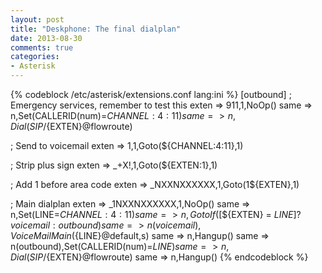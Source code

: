 ```yaml
---
layout: post
title: "Deskphone: The final dialplan"
date: 2013-08-30
comments: true
categories:
- Asterisk
---
```


{% codeblock /etc/asterisk/extensions.conf lang:ini %}
[outbound]
; Emergency services, remember to test this
exten => 911,1,NoOp()
  same => n,Set(CALLERID(num)=${CHANNEL:4:11})
  same => n,Dial(SIP/${EXTEN}@flowroute)

; Send to voicemail
exten => 1,1,Goto(${CHANNEL:4:11},1)

; Strip plus sign
exten => _+X!,1,Goto(${EXTEN:1},1)

; Add 1 before area code
exten => _NXXNXXXXXX,1,Goto(1${EXTEN},1)

; Main dialplan
exten => _1NXXNXXXXXX,1,NoOp()
  same => n,Set(LINE=${CHANNEL:4:11})
  same => n,GotoIf($[${EXTEN} = ${LINE}]?voicemail:outbound)
  same => n(voicemail),VoiceMailMain(${LINE}@default,s)
  same => n,Hangup()
  same => n(outbound),Set(CALLERID(num)=${LINE})
  same => n,Dial(SIP/${EXTEN}@flowroute)
  same => n,Hangup()
{% endcodeblock %}

